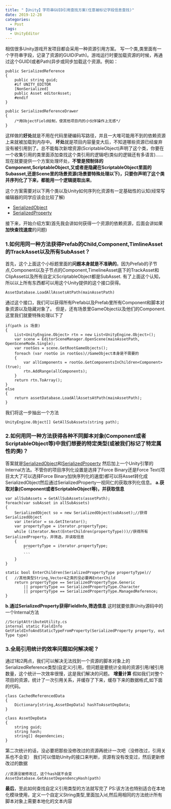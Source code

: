 ```yaml
---
title: "【Unity】字符串GUID引用查找方案(任意被标记字段信息查找)"
date: 2019-12-28
categories:
  - Post
tags:
  - UnityEditor
---
```

相信很多Unity游戏开发项目都会采用一种资源引用方案。
写一个类,类里面有一个字符串字段，记录了资源的GUID(Path)。游戏运行时要加载资源的时候，再通过这个GUID(或者Path)异步或同步加载这个资源。例如：
```
public SerializedReference
{
	public string guid;
	#if UNITY_EDITOR
	[NonSerialized]
	public Asset editorAsset;
	#endif
}

public SerializedReferenceDrawer
{
	/*用ObjectField绘制，使其他项目内的小伙伴操作上无感*/
}
```
这样做的**好处**就是不用在代码里硬编码写路径，并且一大堆可能用不到的依赖资源上来就被加载到内存中。
**坏处**就是项目内容量变大后，不知道哪些资源已经废弃没有被引用到了。总不能每次新增资源(ScriptableObject)声明了这个类，你要在一个收集引用的类里面添加查找这个类引用的逻辑吧(类似的逻辑还有多语言)……
现在就要提供一个方案处理坏处，**不管是预制体的Component,ScriptableObject,又或者是隐藏在ScriptableObject里面的Subasset,还是Scene里的场景资源(场景要特殊处理以下)，只要你声明了这个类并序列化了下来，都能用一个逻辑提取出来**。

这个方案需要对以下两个类以及Unity如何序列化资源有一定基础性的认知(经常写编辑器的同学应该会比较了解)
* [SerializedObject](https://docs.unity3d.com/ScriptReference/SerializedObject.html)  
* [SerializedProperty](https://docs.unity3d.com/ScriptReference/SerializedProperty.html)  

接下来，开始介绍方案(首先我会讲如何获得一个资源的依赖资源，后面会讲如果**加快查找速度**的问题)
### 1.如何用同一种方法获得Prefab的Child,Component,TimlineAsset的TrackAsset以及所有SubAsset？

首先，这个上面这个小标题里面的**问题本身就是不准确的**。因为Prefab的子节点,Component以及子节点的Component,TimelineAsset底下的TrackAsset和ClipAsset以及所有自定义ScriptableObject都是SubAsset.
有了上面这个认知，所以以上所有东西都可以用这个Unity提供的这个接口获得。
```
AssetDatabase.LoadAllAssetsAtPath(mainAssetPath)
```
通过这个接口，我们可以获得所有Prefab以及Prefab里所有Component和脚本对象资源以及隐藏对象了。
但是，还有场景里GameObject以及他们的Component.
这里我们就要特殊处理以下了
```
if(path is 场景)
{ 
	List<UnityEngine.Object> rtn = new List<UnityEngine.Object>();
	var scene = EditorSceneManager.OpenScene(mainAssetPath, OpenSceneMode.Single);
	var rootGos = scene.GetRootGameObjects();
	foreach (var rootGo in rootGos)//GameObject本身是不需要的
	{
		var allComponents = rootGo.GetComponentsInChildren<Component>(true);
		rtn.AddRange(allComponents);
	}
	return rtn.ToArray();
}
else
{
	return assetDatabase.LoadAllAssetsAtPath(mainAssetPath);
}
```
我们将这一步抽出一个方法
```
UnityEngine.Object[] GetAllSubAssets(string path);
```
### 2.如何用同一种方法获得各种不同脚本对象(Component或者ScriptableObject等)中我们想要的特定类型(或被我们标记了特定属性的类)？
答案就是[SerializedObject](https://docs.unity3d.com/ScriptReference/SerializedObject.html)和[SerializedProperty](https://docs.unity3d.com/ScriptReference/SerializedProperty.html) 然后加上一个Unity引擎的Internal方法。不管你的项目序列化设置是选择了Force Binary还是Force Text(项目太大了可以选择Force Binary加快序列化的速度)都可以将Asset转化成SerializedObject然后通过SerializedProperty一视同仁的获取序列化信息。
**a.获取对象(Component或者ScriptableObject等)，并获取信息**
```
var allSubAssets = GetAllSubAssets(assetPath);
foreach(var subAsset in allSubAssets)
{
	SerializedObject so = new SerializedObject(subAsset);//获得SerializedObject
	var iterator = so.GetIterator();
	var propertyType = iterator.propertyType;
	while (iterator.Next(EnterChildren(propertyType)))//获得所有SerializedProperty，并筛选，并读取信息
	{
		propertyType = iterator.propertyType;
		```
		```
	}
}

static bool EnterChildren(SerializedPropertyType propertyType)//
{   //其他类型String,Vector4之类的没必要再EnterChild
	return propertyType == SerializedPropertyType.Generic
		|| propertyType == SerializedPropertyType.Character
		|| propertyType == SerializedPropertyType.ManagedReference;
}
```
**b.通过SerializedProperty获得FieldInfo,筛选信息**
这时就要依靠Unity源码中的一个Internal方法
```
//ScriptAttributeUtility.cs
internal static FieldInfo GetFieldInfoAndStaticTypeFromProperty(SerializedProperty property, out Type type)
```

### 3.全局引用统计的效率问题如何解决呢？
通过1和2两点，我们可以解决无法找到一个资源的脚本对象上的SerializedReference类型(自定义)引用，但问题是要统计全局的资源引用/被引用数量，这个统计一次效率很慢，这是我们解决的问题。
**增量计算**
假如我们对整个项目的资源，统计了一次引用关系，并缓存了下来，缓存下来的数据格式,如下面的代码。
```
class CachedReferencedData
{
	Dictionary[string,AssetDepData] hashToAssetDepData;
}

class AssetDepData
{
	string guid;
	string hash;
	string[] dependencies;
}
```
第二次统计的话，没必要把那些没修改过的资源再统计一次吧（没修改过，引用关系也不会变）
我们可以借助Unity的接口来判断，资源有没有改变过，然后更新修改过的数据
```
//资源没被修改过，这个hash就不会变
AssetDatabase.GetAssetDependencyHash(path)
```

**最后**，至此如何查找自定义引用类型的方法就写完了
PS:该方法也特别适合在本地化模块使用，定义一个自定义String类型,里面加入id,然后用相同的方法统计所有脚本对象上需要本地化的文本内容
